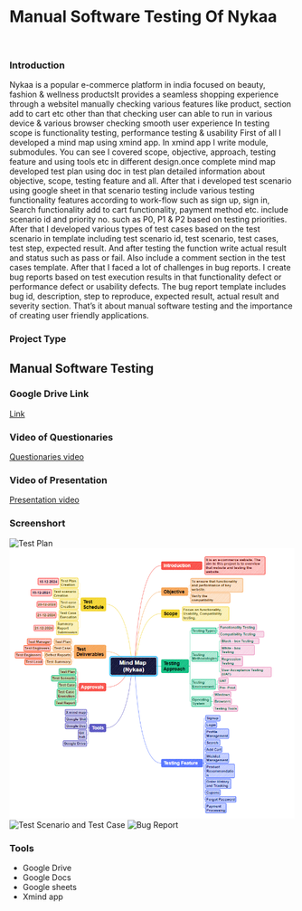 <h1>Manual Software Testing Of Nykaa</h1> </br>

<h3>Introduction</h3>
<p>Nykaa is a popular e-commerce platform in india focused on beauty, fashion & wellness productsIt provides a seamless shopping experience through a websiteI manually checking various features like product, section add to cart etc other than that checking user can able to run in various device & various browser checking smooth user experience In testing scope is functionality testing, performance testing & usability 
First of all I developed a mind map using xmind app. In xmind app I write module, submodules. You can see I covered scope, objective, approach, testing feature and using tools etc in different design.once complete mind map developed test plan using doc in test plan detailed information about objective, scope, testing feature and all.
After that i developed test scenario using google sheet in that scenario testing include various testing functionality features according to work-flow such as sign up, sign in,
Search functionality add to cart functionality, payment method etc. include scenario id and priority no. such as P0, P1 & P2 based on testing priorities.
	After that I developed various types of test cases based on the test scenario in template including test scenario id, test scenario, test cases, test step, expected result.
And after testing the function write actual result and status such as pass or fail. Also include a comment section in the test cases template.
	After that I faced a lot of challenges in bug reports. I create bug reports based on test execution results in that functionality defect or performance defect or usability defects. The bug report template includes bug id, description, step to reproduce, expected result, actual result and severity section. That’s it about manual software testing and the importance of creating user friendly applications.</p>


<h3>Project Type</h3>
<h2>Manual Software Testing</h2>

<h3>Google Drive Link</h3>
<a href="https://drive.google.com/drive/folders/1XtnmTzV0R29g4GgQOQ-55zHc5cTABgHL?usp=sharing">Link</a>

<h3>Video of Questionaries</h3>
<a href="https://youtu.be/iD8bVsIvGe4">Questionaries video</a>

<h3>Video of Presentation</h3>
<a href="https://youtu.be/V6O_CC2Em2c">Presentation video</a>

<h3>Screenshort</h3>

<img src="screenshot(67)" alt="Test Plan">
<img src="screenshot mindmap.png" alt ="Mindmap">
<img src="screenshot(68)" alt="Test Scenario and Test Case">
<img src= "screenshot(69).png" alt="Bug Report">

<h3>Tools</h3>
<ul>
	<li>Google Drive</li>
	<li>Google Docs</li>
	<li>Google sheets</li>
	<li>Xmind app</li>
</ul>


